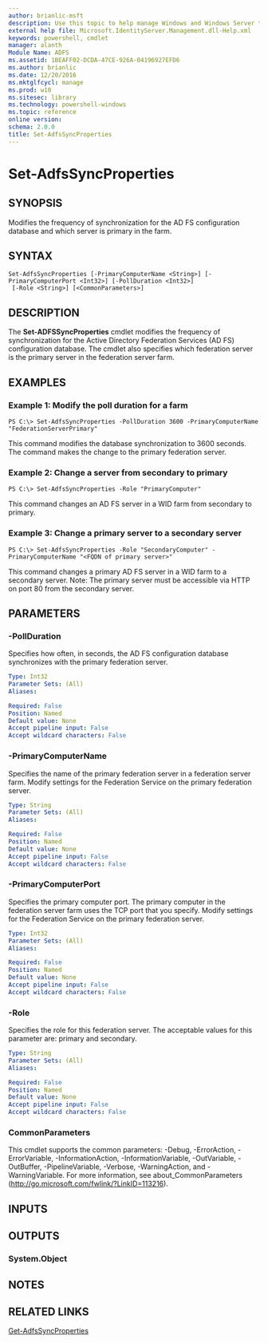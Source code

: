 ```yaml
---
author: brianlic-msft
description: Use this topic to help manage Windows and Windows Server technologies with Windows PowerShell.
external help file: Microsoft.IdentityServer.Management.dll-Help.xml
keywords: powershell, cmdlet
manager: alanth
Module Name: ADFS
ms.assetid: 1BEAFF02-DCDA-47CE-926A-04196927EFD6
ms.author: brianlic
ms.date: 12/20/2016
ms.mktglfcycl: manage
ms.prod: w10
ms.sitesec: library
ms.technology: powershell-windows
ms.topic: reference
online version: 
schema: 2.0.0
title: Set-AdfsSyncProperties
---
```


# Set-AdfsSyncProperties

## SYNOPSIS
Modifies the frequency of synchronization for the AD FS configuration database and which server is primary in the farm.

## SYNTAX

```
Set-AdfsSyncProperties [-PrimaryComputerName <String>] [-PrimaryComputerPort <Int32>] [-PollDuration <Int32>]
 [-Role <String>] [<CommonParameters>]
```

## DESCRIPTION
The **Set-ADFSSyncProperties** cmdlet modifies the frequency of synchronization for the Active Directory Federation Services (AD FS) configuration database.
The cmdlet also specifies which federation server is the primary server in the federation server farm.

## EXAMPLES

### Example 1: Modify the poll duration for a farm
```
PS C:\> Set-AdfsSyncProperties -PollDuration 3600 -PrimaryComputerName "FederationServerPrimary"
```

This command modifies the database synchronization to 3600 seconds.
The command makes the change to the primary federation server.

### Example 2: Change a server from secondary to primary
```
PS C:\> Set-AdfsSyncProperties -Role "PrimaryComputer"
```

This command changes an AD FS server in a WID farm from secondary to primary.

### Example 3: Change a primary server to a secondary server
```
PS C:\> Set-AdfsSyncProperties -Role "SecondaryComputer" -PrimaryComputerName "<FQDN of primary server>"
```

This command changes a primary AD FS server in a WID farm to a secondary server. 
Note: The primary server must be accessible via HTTP on port 80 from the secondary server.

## PARAMETERS

### -PollDuration
Specifies how often, in seconds, the AD FS configuration database synchronizes with the primary federation server.

```yaml
Type: Int32
Parameter Sets: (All)
Aliases: 

Required: False
Position: Named
Default value: None
Accept pipeline input: False
Accept wildcard characters: False
```

### -PrimaryComputerName
Specifies the name of the primary federation server in a federation server farm.
Modify settings for the Federation Service on the primary federation server.

```yaml
Type: String
Parameter Sets: (All)
Aliases: 

Required: False
Position: Named
Default value: None
Accept pipeline input: False
Accept wildcard characters: False
```

### -PrimaryComputerPort
Specifies the primary computer port.
The primary computer in the federation server farm uses the TCP port that you specify.
Modify settings for the Federation Service on the primary federation server.

```yaml
Type: Int32
Parameter Sets: (All)
Aliases: 

Required: False
Position: Named
Default value: None
Accept pipeline input: False
Accept wildcard characters: False
```

### -Role
Specifies the role for this federation server.
The acceptable values for this parameter are: primary and secondary.

```yaml
Type: String
Parameter Sets: (All)
Aliases: 

Required: False
Position: Named
Default value: None
Accept pipeline input: False
Accept wildcard characters: False
```

### CommonParameters
This cmdlet supports the common parameters: -Debug, -ErrorAction, -ErrorVariable, -InformationAction, -InformationVariable, -OutVariable, -OutBuffer, -PipelineVariable, -Verbose, -WarningAction, and -WarningVariable. For more information, see about_CommonParameters (http://go.microsoft.com/fwlink/?LinkID=113216).

## INPUTS

## OUTPUTS

### System.Object

## NOTES

## RELATED LINKS

[Get-AdfsSyncProperties](./Get-AdfsSyncProperties.md)

